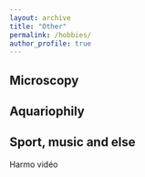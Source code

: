 ```yaml
---
layout: archive
title: "Other"
permalink: /hobbies/
author_profile: true
---
```


## Microscopy



## Aquariophily

## Sport, music and else

Harmo vidéo